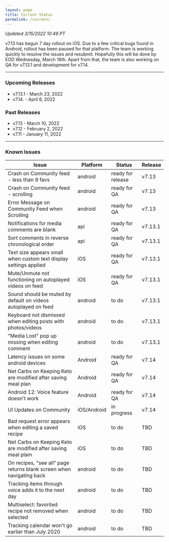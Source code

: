 ```yaml
---
layout: page
title: Current Status
permalink: /current/
---
```


_Updated 3/15/2022 10:49 PT_

v7.13 has begun 7 day rollout on iOS. Due to a few critical bugs found in Android, rollout has been paused for that platform. The team is working quickly to resolve the issues and resubmit. Hopefully this will be done by EOD Wednesday, March 16th. Apart from that, the team is also working on QA for v7.13.1 and development for v7.14. 

***

### Upcoming Releases
- v7.13.1 - March 23, 2022
- v7.14.  - April 6, 2022
 
### Past Releases
- v7.13   - March 10, 2022 
- v7.12   - February 2, 2022
- v7.11   - January 11, 2022

***

### Known Issues

|Issue                          |Platform   | Status    | Release           |
| ---                           | ---       | ---       | ---               |
|Crash on Community feed - less than 9 favs|android|ready for release| v7.13|
|Crash on Community feed - scrolling|android|ready for QA| v7.13|
|Error Message on Community Feed when Scrolling|android|ready for QA| v7.13|
|Notifications for media comments are blank|api|ready for QA| v7.13.1|
|Sort comments in reverse chronological order|api|ready for QA| v7.13.1|
|Text size appears small when custom text display settings applied|iOS|ready for QA| v7.13.1|
|Mute/Unmute not functioning on autoplayed videos on feed|iOS|ready for QA| v7.13.1|
|Sound should be muted by default on videos autoplayed on feed|android|to do| v7.13.1|
|Keyboard not dismissed when editing posts with photos/videos|android|to do| v7.13.1|
|"Media Lost" pop up missing when editing comment|android|to do| v7.13.1|
|Latency issues on some android devices|Android|ready for QA| v7.14|
|Net Carbs on Keeping Keto are modified after saving meal plan|Android|ready for QA| v7.14|
|Android 12: Voice feature doesn't work|Android|ready for QA| v7.14|
|UI Updates on Community|iOS/Android|in progress| v7.14|
|Bad request error appears when editing a saved recipe|iOS|to do| TBD|
|Net Carbs on Keeping Keto are modified after saving meal plam|iOS|to do| TBD|
|On recipes, "see all" page returns blank screen when navigating back |android|to do| TBD|
|Tracking items through voice adds it to the next day |android|to do| TBD|
|Multiselect: favorited recipe not removed when selected |android|to do| TBD|
|Tracking calendar won't go earlier than July 2020 |android|to do| TBD|
